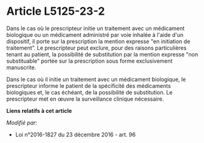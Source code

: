 # Article L5125-23-2

Dans le cas où le prescripteur initie un traitement avec un médicament biologique ou un médicament administré par voie
inhalée à l'aide d'un dispositif, il porte sur la prescription la mention expresse "en initiation de traitement”. Le
prescripteur peut exclure, pour des raisons particulières tenant au patient, la possibilité de substitution par la mention
expresse "non substituable” portée sur la prescription sous forme exclusivement manuscrite.

Dans le cas où il initie un traitement avec un médicament biologique, le prescripteur informe le patient de la spécificité
des médicaments biologiques et, le cas échéant, de la possibilité de substitution. Le prescripteur met en œuvre la
surveillance clinique nécessaire.

**Liens relatifs à cet article**

_Modifié par_:

  - Loi n°2016-1827 du 23 décembre 2016 - art. 96
